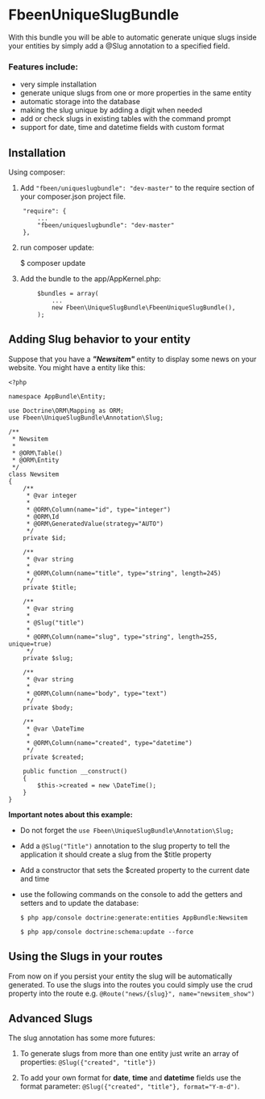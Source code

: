 # FbeenUniqueSlugBundle

With this bundle you will be able to automatic generate unique slugs inside your entities by simply add a @Slug annotation to a specified field.

### Features include:

* very simple installation
* generate unique slugs from one or more properties in the same entity
* automatic storage into the database
* making the slug unique by adding a digit when needed
* add or check slugs in existing tables with the command prompt
* support for date, time and datetime fields with custom format

## Installation

Using composer:

1) Add `"fbeen/uniqueslugbundle": "dev-master"` to the require section of your composer.json project file.

```
    "require": {
        ...
        "fbeen/uniqueslugbundle": "dev-master"
    },
```

2) run composer update:

    $ composer update

3) Add the bundle to the app/AppKernel.php:
```
        $bundles = array(
            ...
            new Fbeen\UniqueSlugBundle\FbeenUniqueSlugBundle(),
        );
```

## Adding Slug behavior to your entity

Suppose that you have a ***"Newsitem"*** entity to display some news on your website.
You might have a entity like this:
```
<?php

namespace AppBundle\Entity;

use Doctrine\ORM\Mapping as ORM;
use Fbeen\UniqueSlugBundle\Annotation\Slug;

/**
 * Newsitem
 *
 * @ORM\Table()
 * @ORM\Entity
 */
class Newsitem
{
    /**
     * @var integer
     *
     * @ORM\Column(name="id", type="integer")
     * @ORM\Id
     * @ORM\GeneratedValue(strategy="AUTO")
     */
    private $id;

    /**
     * @var string
     *
     * @ORM\Column(name="title", type="string", length=245)
     */
    private $title;

    /**
     * @var string
     * 
     * @Slug("title")
     *
     * @ORM\Column(name="slug", type="string", length=255, unique=true)
     */
    private $slug;

    /**
     * @var string
     *
     * @ORM\Column(name="body", type="text")
     */
    private $body;

    /**
     * @var \DateTime
     *
     * @ORM\Column(name="created", type="datetime")
     */
    private $created;

    public function __construct()
    {
        $this->created = new \DateTime();
    }
}
```

**Important notes about this example:**

* Do not forget the `use Fbeen\UniqueSlugBundle\Annotation\Slug;`
* Add a `@Slug("Title")` annotation to the slug property to tell the application it should create a slug from the $title property
* Add a constructor that sets the $created property to the current date and time
* use the following commands on the console to add the getters and setters and to update the database:

    `$ php app/console doctrine:generate:entities AppBundle:Newsitem`
    
    `$ php app/console doctrine:schema:update --force`

## Using the Slugs in your routes

From now on if you persist your entity the slug will be automatically generated. To use the slugs into the routes you could simply use the crud property into the route e.g.
`@Route("news/{slug}", name="newsitem_show")`

## Advanced Slugs

The slug annotation has some more futures:

1) To generate slugs from more than one entity just write an array of properties:
`@Slug({"created", "title"})`

2) To add your own format for **date**, **time** and **datetime** fields use the format parameter: `@Slug({"created", "title"}, format="Y-m-d")`.

